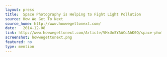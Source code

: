 ```yaml
---
layout: press
title:  Space Photography is Helping to Fight Light Pollution
source: How We Get To Next
source_home: http://www.howwegettonext.com/
date:   2014-12-08
link: http://www.howwegettonext.com/Article/VHxUnSYAACoAhK0Q/space-photography-is-helping-to-fight-light-pollution#.VImAAV3L_7A
screenshot: howwegettonext.png
featured: no
type: mention
---
```


